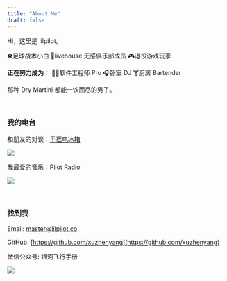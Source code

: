 ```yaml
---
title: "About Me"
draft: false
---
```


Hi，这里是 lilpilot。

⚽足球战术小白 🥁livehouse 无感俱乐部成员 🎮退役游戏玩家

**正在努力成为**： 👨‍💻软件工程师 Pro 🎧卧室 DJ 🍸厨房 Bartender

那种 Dry Martini 都能一饮而尽的男子。

&nbsp;

### 我的电台

和朋友的对谈：[手摇电冰箱](https://namecard.xiaoyuzhoufm.com/6arrw)

![](https://img.gejiba.com/images/00fe7f3e7ab0602dbc948a6618ac21e3.jpg)

我最爱的音乐：[Pilot Radio](https://namecard.xiaoyuzhoufm.com/avxub)

![](https://img.gejiba.com/images/9fc25b0a32496850444b1822a8397387.jpg)

&nbsp;

### 找到我

Email: master@lilpilot.co

GitHub: [https://github.com/xuzhenyang](https://github.com/xuzhenyang)

微信公众号: 银河飞行手册

![](https://p9-tt.byteimg.com/origin/pgc-image/199840586b9d4213941c0b7706b048bb.jpg)